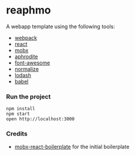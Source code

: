 reaphmo
=======

A webapp template using the following tools:
- [webpack](https://github.com/webpack/webpack)
- [react](https://facebook.github.io/react)
- [mobx](https://mobxjs.github.io/mobx)
- [aphrodite](https://github.com/Khan/aphrodite)
- [font-awesome](https://github.com/FortAwesome/Font-Awesome)
- [normalize](https://github.com/necolas/normalize.css)
- [lodash](https://github.com/lodash/lodash)
- [babel](https://github.com/babel/babel)

### Run the project

```
npm install
npm start
open http://localhost:3000
```


### Credits

* [mobx-react-boilerplate](https://github.com/mobxjs/mobx-react-boilerplate) for the initial boilerplate
